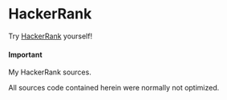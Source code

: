 # HackerRank

Try [HackerRank](https://www.hackerrank.com) yourself!

#### Important

My HackerRank sources.

All sources code contained herein were normally not optimized.
